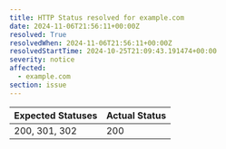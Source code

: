 ```yaml
---
title: HTTP Status resolved for example.com
date: 2024-11-06T21:56:11+00:00Z
resolved: True
resolvedWhen: 2024-11-06T21:56:11+00:00Z
resolvedStartTime: 2024-10-25T21:09:43.191474+00:00
severity: notice
affected:
  - example.com
section: issue
---
```


| Expected Statuses | Actual Status  |
|-------------------|----------------|
| 200, 301, 302 | 200 |
